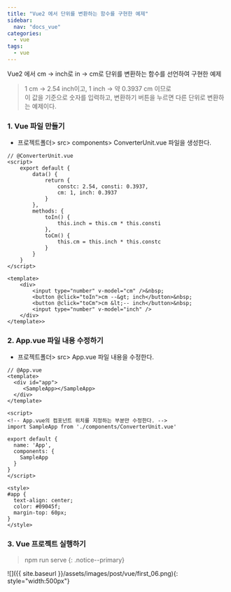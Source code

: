 ```yaml
---
title: "Vue2 에서 단위를 변환하는 함수를 구현한 예제"
sidebar:
  nav: "docs_vue"
categories: 
  - vue
tags:
  - vue
---
```


Vue2 에서 cm -> inch로 in -> cm로 단위를 변환하는 함수를 선언하여 구현한 예제    

> 1 cm -> 2.54 inch이고, 1 inch -> 약 0.3937 cm  이므로    
이 값을 기준으로 숫자를 입력하고, 변환하기 버튼을 누르면 다른 단위로 변환하는 예제이다.

### 1. Vue 파일 만들기    

+ 프로젝트폴더> src> components> ConverterUnit.vue 파일을 생성한다.    


```vue
// @ConverterUnit.vue
<script>
    export default {
        data() {
            return {
                constc: 2.54, consti: 0.3937,
                cm: 1, inch: 0.3937
            }
        },  
        methods: {
            toIn() {
                this.inch = this.cm * this.consti                
            },
            toCm() {              
                this.cm = this.inch * this.constc
            }            
        }
    }    
</script>
    
<template> 
    <div>        
        <input type="number" v-model="cm" />&nbsp;     
        <button @click="toIn">cm --&gt; inch</button>&nbsp;       
        <button @click="toCm">cm &lt;-- inch</button>&nbsp;
        <input type="number" v-model="inch" />
    </div>   
</template>>
```

### 2. App.vue 파일 내용 수정하기

+ 프로젝트폴더> src> App.vue 파일 내용을 수정한다.    

```vue
// @App.vue
<template>
  <div id="app">
     <SampleApp></SampleApp>
  </div>
</template>

<script>
<!-- App.vue의 컴포넌트 위치를 지정하는 부분만 수정한다. -->
import SampleApp from './components/ConverterUnit.vue'

export default {
  name: 'App',
  components: {
    SampleApp 
  }
}
</script>

<style>
#app {
  text-align: center;
  color: #09045f;
  margin-top: 60px;
}
</style>
```

### 3. Vue 프로젝트 실행하기
> npm run serve
{: .notice--primary}

![]({{ site.baseurl }}/assets/images/post/vue/first_06.png){: style="width:500px"}    



    